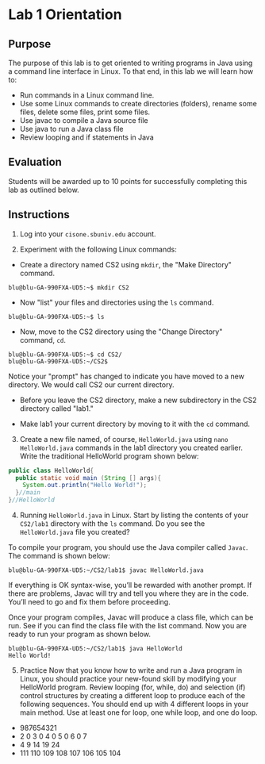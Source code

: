 # Lab 1 Orientation
## Purpose
The purpose of this lab is to get oriented to writing programs in Java using a command line interface in Linux.  To that end, in this lab we will learn how to:
* Run commands in a Linux command line.
* Use some Linux commands to create directories (folders), rename some files, delete some files, print some files.
* Use javac to compile a Java source file
*	Use java to run a Java class file
*	Review looping and if statements in Java

## Evaluation
Students will be awarded up to 10 points for successfully completing this lab as outlined below.

## Instructions

1. Log into your `cisone.sbuniv.edu` account.

2. Experiment with the following Linux commands:

* Create a directory named CS2 using `mkdir`, the "Make Directory" command.
```shell
blu@blu-GA-990FXA-UD5:~$ mkdir CS2
```

* Now "list" your files and directories using the `ls` command.
```shell
blu@blu-GA-990FXA-UD5:~$ ls
```

* Now, move to the CS2 directory using the "Change Directory" command, `cd`.
```shell
blu@blu-GA-990FXA-UD5:~$ cd CS2/
blu@blu-GA-990FXA-UD5:~/CS2$ 
```
Notice your "prompt" has changed to indicate you have moved to a new directory.  We would call CS2 our current directory.

* Before you leave the CS2 directory, make a new subdirectory in the CS2 directory called "lab1."

* Make lab1 your current directory by moving to it with the `cd` command.

3. Create a new file named, of course, `HelloWorld.java` using `nano HelloWorld.java` commands in the lab1 directory you created earlier.
Write the traditional HelloWorld program shown below:
```java
public class HelloWorld{
  public static void main (String [] args){
    System.out.println("Hello World!");
  }//main
}//HelloWorld
```
4. Running `HelloWorld.java` in Linux. Start by listing the contents of your `CS2/lab1` directory with the `ls` command. Do you see the `HelloWorld.java` file you created?

To compile your program, you should use the Java compiler called `Javac`. The command is shown below:
```shell
blu@blu-GA-990FXA-UD5:~/CS2/lab1$ javac HelloWorld.java
```
If everything is OK syntax-wise, you’ll be rewarded with another prompt.  If there are problems, Javac will try and tell you where they are in the code.  You’ll need to go and fix them before proceeding.

Once your program compiles, Javac will produce a class file, which can be run.  See if you can find the class file with the list command.
Now you are ready to run your program as shown below.
```shell
blu@blu-GA-990FXA-UD5:~/CS2/lab1$ java HelloWorld  
Hello World!
```
5. Practice
Now that you know how to write and run a Java program in Linux, you should practice your new-found skill by modifying your HelloWorld program.  Review looping (for, while, do) and selection (if) control structures by creating a different loop to produce each of the following sequences. You should end up with 4 different loops in your main method.  Use at least one for loop, one while loop, and one do loop.
* 987654321
* 2 0 3 0 4 0 5 0 6 0 7
* 4 9 14 19 24
* 111 110 109 108 107 106 105 104
